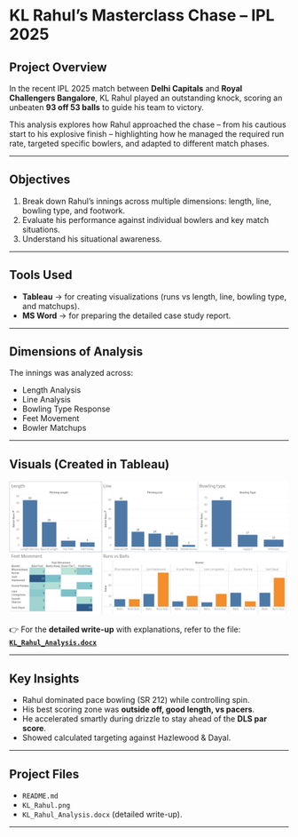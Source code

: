 # KL Rahul’s Masterclass Chase – IPL 2025

## Project Overview  
In the recent IPL 2025 match between **Delhi Capitals** and **Royal Challengers Bangalore**, KL Rahul played an outstanding knock, scoring an unbeaten **93 off 53 balls** to guide his team to victory.  

This analysis explores how Rahul approached the chase – from his cautious start to his explosive finish – highlighting how he managed the required run rate, targeted specific bowlers, and adapted to different match phases.  

---

## Objectives  
1. Break down Rahul’s innings across multiple dimensions: length, line, bowling type, and footwork.  
2. Evaluate his performance against individual bowlers and key match situations.  
3. Understand his situational awareness.  

---

## Tools Used
- **Tableau** → for creating visualizations (runs vs length, line, bowling type, and matchups).  
- **MS Word** → for preparing the detailed case study report.
---

## Dimensions of Analysis  
The innings was analyzed across:  
- Length Analysis  
- Line Analysis  
- Bowling Type Response  
- Feet Movement  
- Bowler Matchups  

---

## Visuals (Created in Tableau)
![KL Rahul Analysis](KL_Rahul.png)

👉 For the **detailed write-up** with explanations, refer to the file:  
**[`KL_Rahul_Analysis.docx`](KL_Rahul_Analysis.docx)**

---

## Key Insights  
- Rahul dominated pace bowling (SR 212) while controlling spin.  
- His best scoring zone was **outside off, good length, vs pacers**.  
- He accelerated smartly during drizzle to stay ahead of the **DLS par score**.  
- Showed calculated targeting against Hazlewood & Dayal.  

---

## Project Files  
- `README.md`  
- `KL_Rahul.png`  
- `KL_Rahul_Analysis.docx` (detailed write-up).  

---
